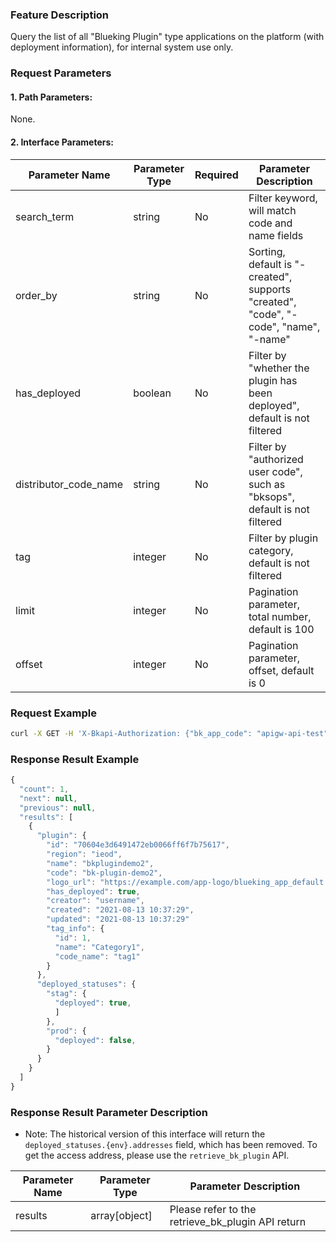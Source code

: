 ### Feature Description
Query the list of all "Blueking Plugin" type applications on the platform (with deployment information), for internal system use only.

### Request Parameters

#### 1. Path Parameters:
None.

#### 2. Interface Parameters:

| Parameter Name        | Parameter Type | Required | Parameter Description                                                |
|-----------------------|----------------|----------|----------------------------------------------------------------------|
| search_term           | string         | No       | Filter keyword, will match code and name fields                      |
| order_by              | string         | No       | Sorting, default is "-created", supports "created", "code", "-code", "name", "-name" |
| has_deployed          | boolean        | No       | Filter by "whether the plugin has been deployed", default is not filtered |
| distributor_code_name | string         | No       | Filter by "authorized user code", such as "bksops", default is not filtered |
| tag                   | integer        | No       | Filter by plugin category, default is not filtered                   |
| limit                 | integer        | No       | Pagination parameter, total number, default is 100                   |
| offset                | integer        | No       | Pagination parameter, offset, default is 0                           |

### Request Example
```bash
curl -X GET -H 'X-Bkapi-Authorization: {"bk_app_code": "apigw-api-test", "bk_app_secret": "***"}' --insecure https://bkapi.example.com/api/bkpaas3/prod/system/bk_plugins/batch/detailed/
```

### Response Result Example
```javascript
{
  "count": 1,
  "next": null,
  "previous": null,
  "results": [
    {
      "plugin": {
        "id": "70604e3d6491472eb0066ff6f7b75617",
        "region": "ieod",
        "name": "bkplugindemo2",
        "code": "bk-plugin-demo2",
        "logo_url": "https://example.com/app-logo/blueking_app_default.png",
        "has_deployed": true,
        "creator": "username",
        "created": "2021-08-13 10:37:29",
        "updated": "2021-08-13 10:37:29"
        "tag_info": {
          "id": 1,
          "name": "Category1",
          "code_name": "tag1"
        }
      },
      "deployed_statuses": {
        "stag": {
          "deployed": true,
          ]
        },
        "prod": {
          "deployed": false,
        }
      }
    }
  ]
}
```

### Response Result Parameter Description

- Note: The historical version of this interface will return the `deployed_statuses.{env}.addresses` field, which has been removed.
  To get the access address, please use the `retrieve_bk_plugin` API.

| Parameter Name | Parameter Type | Parameter Description                 |
|----------------|----------------|---------------------------------------|
| results        | array[object]  | Please refer to the retrieve_bk_plugin API return |